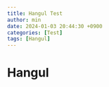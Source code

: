 ```yaml
---
title: Hangul Test
author: min
date: 2024-01-03 20:44:30 +0900
categories: [Test]
tags: [Hangul]
---
```


# Hangul
